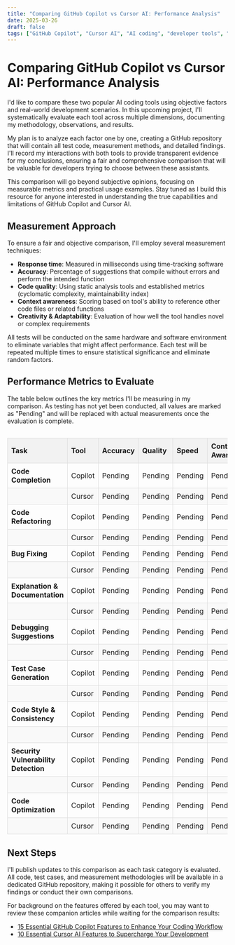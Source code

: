 ```yaml
---
title: "Comparing GitHub Copilot vs Cursor AI: Performance Analysis"
date: 2025-03-26
draft: false
tags: ["GitHub Copilot", "Cursor AI", "AI coding", "developer tools", "productivity", "comparison"]
---
```


# Comparing GitHub Copilot vs Cursor AI: Performance Analysis

I'd like to compare these two popular AI coding tools using objective factors and real-world development scenarios. In this upcoming project, I'll systematically evaluate each tool across multiple dimensions, documenting my methodology, observations, and results.

My plan is to analyze each factor one by one, creating a GitHub repository that will contain all test code, measurement methods, and detailed findings. I'll record my interactions with both tools to provide transparent evidence for my conclusions, ensuring a fair and comprehensive comparison that will be valuable for developers trying to choose between these assistants.

This comparison will go beyond subjective opinions, focusing on measurable metrics and practical usage examples. Stay tuned as I build this resource for anyone interested in understanding the true capabilities and limitations of GitHub Copilot and Cursor AI.

## Measurement Approach

To ensure a fair and objective comparison, I'll employ several measurement techniques:

- **Response time**: Measured in milliseconds using time-tracking software
- **Accuracy**: Percentage of suggestions that compile without errors and perform the intended function
- **Code quality**: Using static analysis tools and established metrics (cyclomatic complexity, maintainability index)
- **Context awareness**: Scoring based on tool's ability to reference other code files or related functions
- **Creativity & Adaptability**: Evaluation of how well the tool handles novel or complex requirements

All tests will be conducted on the same hardware and software environment to eliminate variables that might affect performance. Each test will be repeated multiple times to ensure statistical significance and eliminate random factors.

## Performance Metrics to Evaluate

The table below outlines the key metrics I'll be measuring in my comparison. As testing has not yet been conducted, all values are marked as "Pending" and will be replaced with actual measurements once the evaluation is complete.

<div style="margin: 30px 0;">

<style>
table {
  border-collapse: collapse;
  width: 100%;
  margin: 20px 0;
}
th, td {
  border: 1px solid #ddd;
  padding: 8px;
  text-align: left;
}
th {
  background-color: #f2f2f2;
  font-weight: bold;
}
tr:nth-child(even) {
  background-color: #f9f9f9;
}
</style>

| **Task**                           | **Tool**  | **Accuracy** | **Quality** | **Speed** | **Context Awareness** | **Creativity & Adaptability** |
|------------------------------------|-----------|--------------|-------------|-----------|------------------------|-------------------------------|
| **Code Completion**                | Copilot   | Pending      | Pending     | Pending   | Pending                | Pending                       |
|                                    | Cursor    | Pending      | Pending     | Pending   | Pending                | Pending                       |
| **Code Refactoring**               | Copilot   | Pending      | Pending     | Pending   | Pending                | Pending                       |
|                                    | Cursor    | Pending      | Pending     | Pending   | Pending                | Pending                       |
| **Bug Fixing**                     | Copilot   | Pending      | Pending     | Pending   | Pending                | Pending                       |
|                                    | Cursor    | Pending      | Pending     | Pending   | Pending                | Pending                       |
| **Explanation & Documentation**    | Copilot   | Pending      | Pending     | Pending   | Pending                | Pending                       |
|                                    | Cursor    | Pending      | Pending     | Pending   | Pending                | Pending                       |
| **Debugging Suggestions**          | Copilot   | Pending      | Pending     | Pending   | Pending                | Pending                       |
|                                    | Cursor    | Pending      | Pending     | Pending   | Pending                | Pending                       |
| **Test Case Generation**           | Copilot   | Pending      | Pending     | Pending   | Pending                | Pending                       |
|                                    | Cursor    | Pending      | Pending     | Pending   | Pending                | Pending                       |
| **Code Style & Consistency**       | Copilot   | Pending      | Pending     | Pending   | Pending                | Pending                       |
|                                    | Cursor    | Pending      | Pending     | Pending   | Pending                | Pending                       |
| **Security Vulnerability Detection**| Copilot  | Pending      | Pending     | Pending   | Pending                | Pending                       |
|                                    | Cursor    | Pending      | Pending     | Pending   | Pending                | Pending                       |
| **Code Optimization**              | Copilot   | Pending      | Pending     | Pending   | Pending                | Pending                       |
|                                    | Cursor    | Pending      | Pending     | Pending   | Pending                | Pending                       |

</div>

## Next Steps

I'll publish updates to this comparison as each task category is evaluated. All code, test cases, and measurement methodologies will be available in a dedicated GitHub repository, making it possible for others to verify my findings or conduct their own comparisons.

For background on the features offered by each tool, you may want to review these companion articles while waiting for the comparison results:
- [15 Essential GitHub Copilot Features to Enhance Your Coding Workflow](/posts/15-essential-github-copilot-features-to-enhance-your-coding-workflow/)
- [10 Essential Cursor AI Features to Supercharge Your Development](/posts/10-essential-cursor-ai-features-to-supercharge-your-development/) 